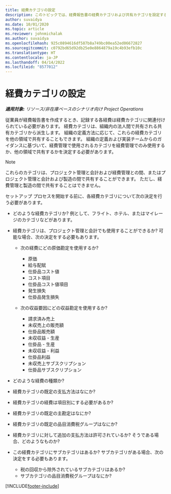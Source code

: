 ```yaml
---
title: 経費カテゴリの設定
description: このトピックでは、経費報告書の経費カテゴリおよび共有カテゴリを設定する方法について説明します。
author: suvaidya
ms.date: 10/01/2020
ms.topic: article
ms.reviewer: johnmichalak
ms.author: suvaidya
ms.openlocfilehash: 925c0894616df587b8a749bc00ea52ed06672827
ms.sourcegitcommit: c0792bd65d92db25e0e8864879a19c4b93efb10c
ms.translationtype: HT
ms.contentlocale: ja-JP
ms.lasthandoff: 04/14/2022
ms.locfileid: "8577012"
---
```

# <a name="set-up-expense-categories"></a>経費カテゴリの設定

_**適用対象:** リソース/非在庫ベースのシナリオ向け Project Operations_

従業員が経費報告書を作成するとき、記録する各経費は経費カテゴリに関連付けられている必要があります。 経費カテゴリは、組織内の法人間で共有される共有カテゴリから派生します。 組織の定義方法に応じて、これらの経費カテゴリを他の領域で共有することもできます。 組織の定義および実装チームからのガイダンスに基づいて、経費管理で使用されるカテゴリを経費管理でのみ使用するか、他の領域で共有するかを決定する必要があります。

> [!NOTE]
> これらのカテゴリは、プロジェクト管理と会計および経費管理との間、またはプロジェクト管理と会計および製造の間で共有することができます。 ただし、経費管理と製造の間で共有することはできません。

セットアップ プロセスを開始する前に、各経費カテゴリについて次の決定を行う必要があります。

- どのような経費カテゴリか? 例として、フライト、ホテル、またはマイレージのカテゴリなどがあります。
- 経費カテゴリは、プロジェクト管理と会計でも使用することができるか? 可能な場合、次の決定をする必要もあります。

    - 次の経費にどの原価勘定を使用するか?

        - 原価
        - 給与配賦
        - 仕掛品コスト値
        - コスト項目
        - 仕掛品コスト値項目
        - 発生損失
        - 仕掛品発生損失

    - 次の収益要因にどの収益勘定を使用するか?

        - 請求済み売上
        - 未収売上の販売額
        - 仕掛品販売額
        - 未収収益 - 生産
        - 仕掛品 - 生産
        - 未収収益 - 利益
        - 仕掛品利益
        - 未収売上サブスクリプション
        - 仕掛品サブスクリプション

- どのような経費の種類か?
- 経費カテゴリの既定の支払方法はなにか?
- 経費カテゴリの経費は項目別にする必要があるか?
- 経費カテゴリの既定の主勘定はなにか?
- 経費カテゴリの既定の品目消費税グループはなにか?
- 経費カテゴリに対して追加の支払方法は許可されているか? そうである場合、どのようなものか?
- この経費カテゴリにサブカテゴリはあるか? サブカテゴリがある場合、次の決定をする必要もあります。

    - 税の回収から除外されているサブカテゴリはあるか?
    - サブカテゴリの品目消費税グループはなにか?


[!INCLUDE[footer-include](../includes/footer-banner.md)]